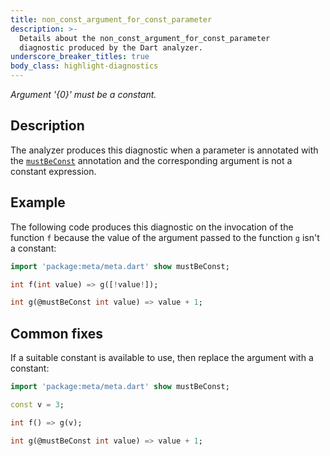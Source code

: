```yaml
---
title: non_const_argument_for_const_parameter
description: >-
  Details about the non_const_argument_for_const_parameter
  diagnostic produced by the Dart analyzer.
underscore_breaker_titles: true
body_class: highlight-diagnostics
---
```


_Argument '{0}' must be a constant._

## Description

The analyzer produces this diagnostic when a parameter is
annotated with the [`mustBeConst`][meta-mustBeConst] annotation and
the corresponding argument is not a constant expression.

## Example

The following code produces this diagnostic on the invocation of
the function `f` because the value of the argument passed to the
function `g` isn't a constant:

```dart
import 'package:meta/meta.dart' show mustBeConst;

int f(int value) => g([!value!]);

int g(@mustBeConst int value) => value + 1;
```

## Common fixes

If a suitable constant is available to use, then replace the argument
with a constant:

```dart
import 'package:meta/meta.dart' show mustBeConst;

const v = 3;

int f() => g(v);

int g(@mustBeConst int value) => value + 1;
```

[meta-mustBeConst]: https://pub.dev/documentation/meta/latest/meta/mustBeConst-constant.html

